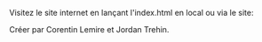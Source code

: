 Visitez le site internet en lançant l'index.html en local ou via le site:

Créer par Corentin Lemire et Jordan Trehin.

